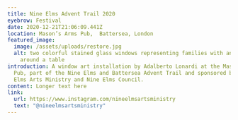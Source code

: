 ```yaml
---
title: Nine Elms Advent Trail 2020
eyebrow: Festival
date: 2020-12-21T21:06:09.441Z
location: Mason’s Arms Pub,  Battersea, London
featured_image:
  image: /assets/uploads/restore.jpg
  alt: two colorful stained glass windows representing families with animals
    around a table
introduction: A window art installation by Adalberto Lonardi at the Mason’s Arms
  Pub, part of the Nine Elms and Battersea Advent Trail and sponsored by Nine
  Elms Arts Ministry and Nine Elms Council.
content: Longer text here
link:
  url: https://www.instagram.com/nineelmsartsministry
  text: "@nineelmsartsministry"
---
```

